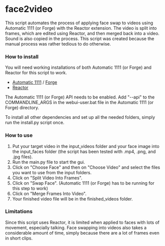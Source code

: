 # face2video

This script automates the process of applying face swap to videos using Automatic 1111 (or Forge) with the Reactor extension. The video is split into frames, which are edited using Reactor, and then merged back into a video. Sound is also copied in the process. This script was created because the manual process was rather tedious to do otherwise.

### How to install

You will need working installations of both Automatic 1111 (or Forge) and Reactor for this script to work.
- [Automatic 1111](https://github.com/AUTOMATIC1111/stable-diffusion-webui) / [Forge](https://github.com/lllyasviel/stable-diffusion-webui-forge) 
- [Reactor](https://github.com/Gourieff/sd-webui-reactor)

The Automatic 1111 (or Forge) API needs to be enabled. Add "--api" to the COMMANDLINE_ARGS in the webui-user.bat file in the Automatic 1111 (or Forge) directory.

To install all other dependencies and set up all the needed folders, simply run the install.py script once.

### How to use

1. Put your target video in the input_videos folder and your face image into the input_faces folder (the script has been tested with .mp4, .png, and .jpg files).
2. Run the main.py file to start the gui.  
3. Click on "Choose Face" and then on "Choose Video" and select the files you want to use from the input folders.
4. Click on "Split Video Into Frames". 
5. Click on "Swap Face". (Automatic 1111 (or Forge) has to be running for this step to work)
6. Click on "Merge Frames Into Video".
7. Your finished video file will be in the finished_videos folder.

### Limitations

Since this script uses Reactor, it is limited when applied to faces with lots of movement, especially talking. Face swapping into videos also takes a considerable amount of time, simply because there are a lot of frames even in short clips.
